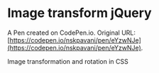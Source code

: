 # Image transform jQuery

A Pen created on CodePen.io. Original URL: [https://codepen.io/nskpavani/pen/eYzwNJe](https://codepen.io/nskpavani/pen/eYzwNJe).

Image transformation and rotation in CSS 
